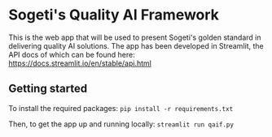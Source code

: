 # Sogeti's Quality AI Framework

This is the web app that will be used to present Sogeti's golden standard in delivering quality AI solutions. The app has been developed in Streamlit, the API docs of which can be found here: https://docs.streamlit.io/en/stable/api.html

## Getting started

To install the required packages:
`pip install -r requirements.txt`

Then, to get the app up and running locally:
`streamlit run qaif.py`